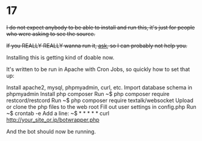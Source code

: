 # 17
~~I do not expect anybody to be able to install and run this, it's just for people who were asking to see the source.~~

~~If you REALLY REALLY wanna run it, [ask](https://discord.gg/MpUB5Hp), so I can probably not help you.~~

Installing this is getting kind of doable now.

It's written to be run in Apache with Cron Jobs, so quickly how to set that up:

Install apache2, mysql, phpmyadmin, curl, etc.
Import database schema in phpmyadmin
Install php composer
Run ~$ php composer require restcord/restcord
Run ~$ php composer require textalk/websocket
Upload or clone the php files to the web root
Fill out user settings in config.php
Run ~$ crontab -e
Add a line: ~$ * * * * * curl http://your_site_or.ip/botwrapper.php

And the bot should now be running.

